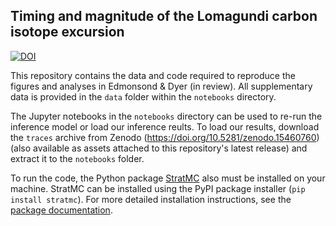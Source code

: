 ## Timing and magnitude of the Lomagundi carbon isotope excursion
[![DOI](https://zenodo.org/badge/DOI/10.5281/zenodo.15460760.svg)](https://doi.org/10.5281/zenodo.15460760)

This repository contains the data and code required to reproduce the figures and analyses in Edmonsond & Dyer (in review). All supplementary data is provided in the `data` folder within the `notebooks` directory. 
  
 The Jupyter notebooks in the `notebooks` directory can be used to re-run the inference model or load our inference reults. To load our results, download the `traces` archive from Zenodo (<https://doi.org/10.5281/zenodo.15460760>) (also available as assets attached to this repository's latest release) and extract it to the ``notebooks`` folder. 
 
 To run the code, the Python package [StratMC](https://stratmc.readthedocs.io/en/latest/) also must be installed on your machine. StratMC can be installed using the PyPI package installer (`pip install stratmc`). For more detailed installation instructions, see the [package documentation](https://stratmc.readthedocs.io/en/latest/).
 
 

